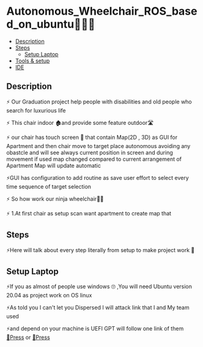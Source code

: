 # Autonomous_Wheelchair_ROS_based_on_ubuntu🦼🤖🔥

- [Description](#Description)
- [Steps](#Steps)
  - [Setup Laptop](#Setup-laptop)   
- [Tools & setup](#Tools-&-setup)
- [IDE](#IDE)


## Description
<p> ⚡ Our Graduation project help people with disabilities and old people who search for luxurious life </p>
<p> ⚡ This chair indoor 🏚and provide some feature outdoor🛣 </p>
<p> ⚡ our chair has touch screen 📱 that contain Map(2D , 3D) as GUI for Apartment and then chair move to target place autonomous avoiding any obastcle and will see always current position in screen and during movement if used map changed compared to current arrangement of Apartment Map will update automatic   </p>
<p> ⚡GUI has configuration to add routine as save user effort to select every time sequence of target selection </p>
<p> ⚡ So how work our ninja wheelchair🐱‍👤  </p>
<p> ⚡ 1.At first chair as setup scan want apartment to create map that 
  
## Steps
<p>⚡Here will talk about every step literally from setup to make project work 🤩</p>

  ## Setup Laptop
<p> ⚡If you as almost of people use windows 🙄 ,You will need Ubuntu version 20.04 as project work on OS linux </p>
<p> ⚡As told you I can't let you Dispersed I will attack link that I and My team used  </p>
<p> ⚡and depend on your machine is  UEFI  GPT will follow one link of them <a href="https://www.youtube.com/watch?v=aKKdiqVHNqw" >🔗Press</a> or <a href="https://www.youtube.com/watch?v=-iSAyiicyQY&t=18s" >🔗Press</a> </p>
 
 
